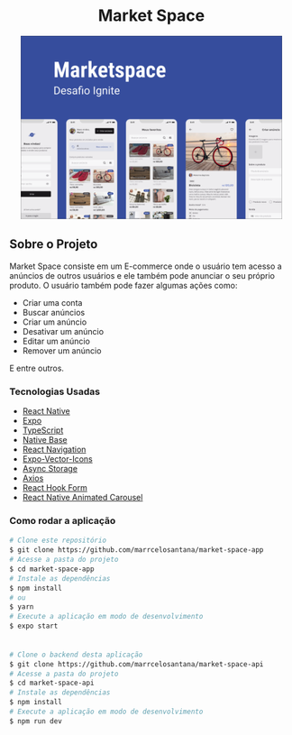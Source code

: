 <h1 style="text-align: center; font-weight: bold;">Market Space</h1>

<div align="center" >
  <img src="./assets/Capa.png" height="325" widht="600">
</div>

## Sobre o Projeto

Market Space consiste em um E-commerce onde o usuário tem acesso a anúncios de outros usuários e ele também pode anunciar o seu próprio produto. O usuário também pode fazer algumas ações como:

- Criar uma conta
- Buscar anúncios
- Criar um anúncio
- Desativar um anúncio
- Editar um anúncio
- Remover um anúncio

E entre outros.

### Tecnologias Usadas

- [React Native](https://reactnative.dev/)
- [Expo](https://expo.io/)
- [TypeScript](https://www.typescriptlang.org/)
- [Native Base](https://nativebase.io/)
- [React Navigation](https://reactnavigation.org/)
- [Expo-Vector-Icons](https://icons.expo.fyi/)
- [Async Storage](https://react-native-async-storage.github.io/async-storage/)
- [Axios](https://axios-http.com/ptbr/docs/intro)
- [React Hook Form](https://react-hook-form.com/)
- [React Native Animated Carousel](https://github.com/dohooo/react-native-reanimated-carousel)

### Como rodar a aplicação

```bash
# Clone este repositório
$ git clone https://github.com/marrcelosantana/market-space-app
# Acesse a pasta do projeto
$ cd market-space-app
# Instale as dependências
$ npm install
# ou
$ yarn
# Execute a aplicação em modo de desenvolvimento
$ expo start


# Clone o backend desta aplicação
$ git clone https://github.com/marrcelosantana/market-space-api
# Acesse a pasta do projeto
$ cd market-space-api
# Instale as dependências
$ npm install
# Execute a aplicação em modo de desenvolvimento
$ npm run dev

```
